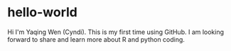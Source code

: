 # hello-world
Hi I'm Yaqing Wen (Cyndi). This is my first time using GitHub. 
I am looking forward to share and learn more about R and python coding.
